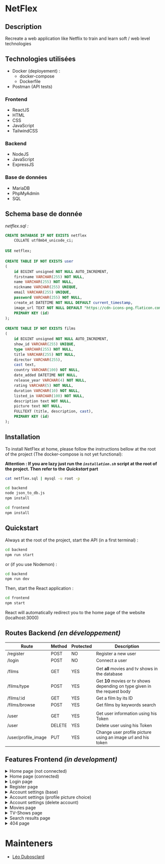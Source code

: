 # NetFlex

## Description
Recreate a web application like Netflix to train and learn soft / web level technologies

## Technologies utilisées
- Docker (deployement) :
	- docker-compose
	- Dockerfile
- Postman (API tests)

### Frontend
- ReactJS
- HTML
- CSS
- JavaScript
- TailwindCSS

### Backend
- NodeJS
- JavaScript
- ExpressJS

### Base de données
- MariaDB
- PhpMyAdmin
- SQL

## Schema base de donnée
*netflex.sql :*
```sql
CREATE DATABASE IF NOT EXISTS netflex
    COLLATE utf8mb4_unicode_ci;

USE netflex;

CREATE TABLE IF NOT EXISTS user
(
    id BIGINT unsigned NOT NULL AUTO_INCREMENT,
    firstname VARCHAR(255) NOT NULL,
    name VARCHAR(255) NOT NULL,
    nickname VARCHAR(255) UNIQUE,
    email VARCHAR(255) UNIQUE,
    password VARCHAR(255) NOT NULL,
    create_at DATETIME NOT NULL DEFAULT current_timestamp,
    image_url TEXT NOT NULL DEFAULT "https://cdn-icons-png.flaticon.com/512/5089/5089983.png",
    PRIMARY KEY (id)
);

CREATE TABLE IF NOT EXISTS films
(
    id BIGINT unsigned NOT NULL AUTO_INCREMENT,
    show_id VARCHAR(255) UNIQUE,
    type VARCHAR(255) NOT NULL,
    title VARCHAR(255) NOT NULL,
    director VARCHAR(255),
    cast text,
    country VARCHAR(100) NOT NULL,
    date_added DATETIME NOT NULL,
    release_year VARCHAR(4) NOT NULL,
    rating VARCHAR(5) NOT NULL,
    duration VARCHAR(10) NOT NULL,
    listed_in VARCHAR(100) NOT NULL,
    description text NOT NULL,
    picture text NOT NULL,
    FULLTEXT (title, description, cast),
    PRIMARY KEY (id)
);
```

## Installation

To install NetFlex at home, please follow the instructions bellow at the root of the project (The docker-compose is not yet functional):

**Attention : If you are lazy just run the *``installation.sh``* script at the root of the project. Then refer to the *Quickstart* part**

```bash
cat netflex.sql | mysql -u root -p
```

```bash
cd backend
node json_to_db.js
npm install
```

```bash
cd frontend
npm install
```

## Quickstart
Always at the root of the project, start the API (in a first terminal) :
```bash
cd backend
npm run start
```
or (if you use Nodemon) :
```bash
cd backend
npm run dev
```
Then, start the React application :
```bash
cd frontend
npm start
```

React will automatically redirect you to the home page of the website (localhost:3000)

## Routes Backend *(en développement)*
|Route|Method|Protected|Description|
|-----|------|---------|-----------|
|/register|POST|NO|Register a new user|
|/login|POST|NO|Connect a user|
||||
|/films|GET|YES|Get **all** movies and tv shows in the database|
|/films/type|POST|YES|Get **10** movies or tv shows depending on type given in the request body|
|/films/:id|GET|YES|Get a film by its ID|
|/films/browse|POST|YES|Get films by keywords search|
||||
|/user|GET|YES|Get user information using his Token|
|/user|DELETE|YES|Delete user using his Token|
|/user/profile_image|PUT|YES|Change user profile picture using an image url and his token|

## Features Frontend *(in development)*
<details>
	<summary>Home page (not connected)</summary>
> Home page when user is not connected 
![Home Not Logged In](assets/home_not_logged_in.png)
</details>

<details>
	<summary>Home page (connected)</summary>
> Home page when user is connected
![Home Logged In](assets/home_logged_in.png)
</details>

<details>
	<summary>Login page</summary>
> Login page
![Login](assets/login.png)
</details>

<details>
	<summary>Register page</summary>
> Register page
![Register](assets/register.png)
</details>

<details>
	<summary>Account settings (base)</summary>
> Basic account settings page
![AccountBasics](assets/account_basics.png)
</details>

<details>
	<summary>Account settings (profile picture choice)</summary>
> Account settings page when profile picture choice modal is open
![AccountPP](assets/account_pp.png)
</details>

<details>
	<summary>Account settings (delete account)</summary>
> Account settings page when delete account modal is open
![AccountDeleteModal](assets/account_delete_modal.png)
</details>

<details>
	<summary>Movies page</summary>
> All movies with filters
![Movies](assets/movies.png)
</details>

<details>
	<summary>TV-Shows page</summary>
> All TV Shows with filters
![TV Shows](assets/tvshows.png)
</details>

<details>
	<summary>Search results page</summary>
> Page displayed after search a film by its title, description or casting
![Search](assets/search_bar.png)
</details>

<details>
	<summary>404 page</summary>
> 404 page not found
![404](assets/landing.png)
</details>

# Mainteners
- [Léo Dubosclard](https://www.github.com/ZerLock)
